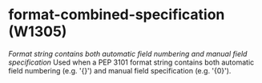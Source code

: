# format-combined-specification (W1305)
*Format string contains both automatic field numbering and manual field
specification* Used when a PEP 3101 format string contains both
automatic field numbering (e.g. \'{}\') and manual field specification
(e.g. \'{0}\').

